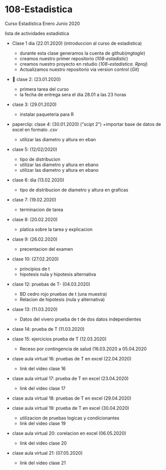 # 108-Estadistica
Curso Estadística Enero Junio 2020

lista de actividades estadistica

+ Clase 1 dia (22.01.2020)   (introduccion al curso de estadistica)
   + durante esta clase generamos la cuenta de github(*mgtagle*)
   + creamos nuestro primer repositorio (*108-estadistic*)
   + creamos nuestro proyecto en rstudio (*108-estadistica. Rproj*)
   + Actualizamos nuestro repositorio via version control (*Git*)
   
+ :paperclip: clase 2: (23.01.2020)
   + primera tarea del curso
   + la fecha de entrega sera el dia 28.01 a las 23 horas

+ clase 3: (29.01.2020)
   + instalar paqueteria para R
     
 + paperclip: clase 4:   (30.01.2020) ("scipt 2")
   +importar base de datos de excel en formato *.csv*
   + utilizar las diametro y altura en eban

+ clase 5: (12/02/2020)
   + tipo de distribucion
   + utilizar las diametro y altura en ebano
   + utilizar las diametro y altura en ebano

 + clase 6: dia (13.02.2020)
   + tipo de distribucion de diametro y altura en graficas
 
 + clase 7: (19.02.2020)
   + terminacion de tarea
 
 + clase 8: (20.02.2020) 
   + platica sobre la tarea y explicacion
 
 + clase 9: (26.02.2020)
   +  precentacion del examen
 
 + clase 10:  (27.02.2020)
   + principios de t
   + hipotesis nula y hipotesis alternativa
 
 + clase 12: pruebas de T- (04.03.2020)
   + BD cedro rojo pruebas de t (una muestra)
   + Relacion de hipotesis (nula y alternativa)
 
 + clase 13: (11.03.2020)
   + Datos del vivero prueba de t de dos datos independientes
 
 + clase 14: prueba de T (11.03.2020)
 
 + clase 15: ejercicios prueba de T (12.03.2020)
   + Receso por contingencia de salud (16.03.2020 a 05.04.2020
   
 + clase aula virtual 16: pruebas de T en excel (22.04.2020)
   + link del video clase 16
   
 + clase aula virtual 17: prueba de T en excel (23.04.2020)
   + link del video clase 17
   
 + clase aula virtual 18: pruebas de T en excel (29.04.2020)
 
 + clase aula virtual 19: prueba de T en excel (30.04.2020)
   + utilizacion de pruebas logicas y condicionantes
   + link del video clase 19
   
 + clase aula virtual 20: corelacion en excel (06.05.2020)
   + link del video clase 20
   
 + clase aula virtual 21: (07.05.2020)
   + link del video clase 21
   
